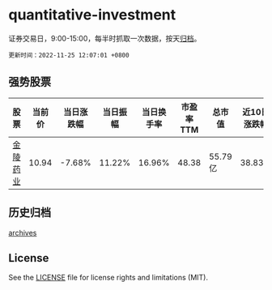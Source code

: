 # quantitative-investment

证券交易日，9:00-15:00，每半时抓取一次数据，按天[归档](archives)。

`更新时间：2022-11-25 12:07:01 +0800`

## 强势股票

|股票|当前价|当日涨跌幅|当日振幅|当日换手率|市盈率TTM|总市值|近10日涨跌幅|
|----|----|----|----|----|----|----|----|
|[金陵药业](https://xueqiu.com/S/SZ000919)|10.94|-7.68%|11.22%|16.96%|48.38|55.79亿|38.83%|

## 历史归档

[archives](archives)

## License

See the [LICENSE](LICENSE) file for license rights and limitations (MIT).